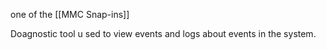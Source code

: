 one of the [[MMC Snap-ins]]

Doagnostic tool u  sed to view events and logs about events in the system. 